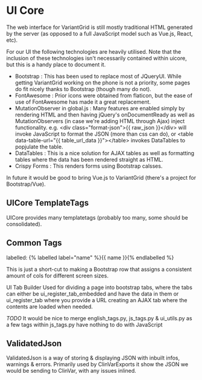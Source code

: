 # UI Core

The web interface for VariantGrid is still mostly traditional HTML generated by the server (as opposed to a full JavaScript model such as Vue.js, React, etc).

For our UI the following technologies are heavily utilised. Note that the inclusion of these technologies isn't necessarily contained within uicore, but this is a handy place to document it.

* Bootstrap : This has been used to replace most of JQueryUI. While getting VariantGrid working on the phone is not a priority, some pages do fit nicely thanks to Bootstrap (though many do not).
* FontAwesome : Prior icons were obtained from flaticon, but the ease of use of FontAwesome has made it a great replacement.
* MutationObserver in global.js : Many features are enabled simply by rendering HTML and then having jQuery's onDocumentReady as well as MutationObservers (in case we're adding HTML through Ajax) inject functionality. e.g. &lt;div class="format-json">{{ raw_json }}&lt;/div> will invoke JavaScript to format the JSON (more than css can do), or &lt;table data-table-url="{{ table_url_data }}">&lt;/table> invokes DataTables to popjulate the table.
* DataTables : This is a nice solution for AJAX tables as well as formatting tables where the data has been rendered straight as HTML.
* Crispy Forms : This renders forms using Bootstrap calsses.

In future it would be good to bring Vue.js to VariantGrid (there's a project for Bootstrap/Vue).

## UICore TemplateTags

UICore provides many templatetags (probably too many, some should be consolidated).

## Common Tags

labelled: {% labelled label="name" %}{{ name }}{% endlabelled %}

This is just a short-cut to making a Bootstrap row that assigns a consistent amount of cols for different screen sizes.

UI Tab Builder
Used for dividing a page into bootstrap tabs, where the tabs can either be ui_register_tab_embedded and have the data in them or
ui_register_tab where you provide a URL creating an AJAX tab where the contents are loaded when needed. 

*TODO* It would be nice to merge english_tags.py, js_tags.py & ui_utils.py as a few tags within js_tags.py have nothing to do with JavaScript

## ValidatedJson

ValidatedJson is a way of storing & displaying JSON with inbuilt infos, warnings & errors.
Primarily used by ClinVarExports it show the JSON we would be sending to ClinVar, with any issues inlined.
